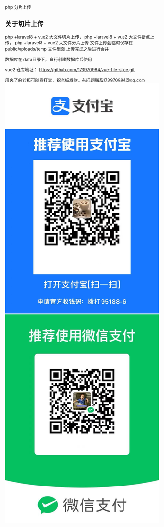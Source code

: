 php 分片上传
## 关于切片上传

php +laravel8 + vue2 大文件切片上传，
php +laravel8 + vue2 大文件断点上传，
php +laravel8 + vue2 大文件分片上传
文件上传会临时保存在 public/uploads/temp 文件里面
上传完成之后进行合并

数据库在 data目录下，自行创建数据库后使用

vue2 仓库地址：
https://github.com/173970984/vue-file-slice.git


用爽了的老板可随意打赏，祝老板发财。有问题联系173970984@qq.com
![image](a.jpg)
![image](w.jpg)



